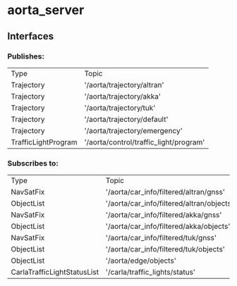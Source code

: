 # aorta_server
## Interfaces
### Publishes:
<table>
    <tr>
        <td>Type</td>
        <td>Topic</td>
    </tr>
    <tr>
        <td>Trajectory</td>
        <td>'/aorta/trajectory/altran'</td>
    </tr>
    <tr>
        <td>Trajectory</td>
        <td>'/aorta/trajectory/akka'</td>
    </tr>
    <tr>
        <td>Trajectory</td>
        <td>'/aorta/trajectory/tuk'</td>
    </tr>
    <tr>
        <td>Trajectory</td>
        <td>'/aorta/trajectory/default'</td>
    </tr>
    <tr>
        <td>Trajectory</td>
        <td>'/aorta/trajectory/emergency'</td>
    </tr>
    <tr>
        <td>TrafficLightProgram</td>
        <td>'/aorta/control/traffic_light/program'</td>
    </tr>
</table>

### Subscribes to:
<table>
    <tr>
        <td>Type</td>
        <td>Topic</td>
        <td>Callback</td>
    </tr>
    <tr>
        <td>NavSatFix</td>
        <td>'/aorta/car_info/filtered/altran/gnss'</td>
        <td>gnss_callback</td>
    </tr>
    <tr>
        <td>ObjectList</td>
        <td>'/aorta/car_info/filtered/altran/objects'</td>
        <td>objects_callback</td>
    </tr>
    <tr>
        <td>NavSatFix</td>
        <td>'/aorta/car_info/filtered/akka/gnss'</td>
        <td>gnss_callback</td>
    </tr>
    <tr>
        <td>ObjectList</td>
        <td>'/aorta/car_info/filtered/akka/objects'</td>
        <td>objects_callback</td>
    </tr>
    <tr>
        <td>NavSatFix</td>
        <td>'/aorta/car_info/filtered/tuk/gnss'</td>
        <td>gnss_callback</td>
    </tr>
    <tr>
        <td>ObjectList</td>
        <td>'/aorta/car_info/filtered/tuk/objects'</td>
        <td>objects_callback</td>
    </tr>
    <tr>
        <td>ObjectList</td>
        <td>'/aorta/edge/objects'</td>
        <td>edge_callback</td>
    </tr>
    <tr>
        <td>CarlaTrafficLightStatusList</td>
        <td>'/carla/traffic_lights/status'</td>
        <td>traffic_light_callback</td>
    </tr>
</table>


